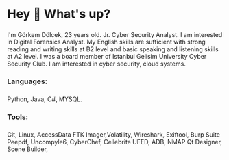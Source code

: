 <h1 align="left">Hey 👋 What's up?</h1>

###

<p align="left">I'm Görkem Dölcek, 23 years old. Jr. Cyber Security Analyst. I am interested in Digital Forensics Analyst.
 My English skills are sufficient with strong reading and writing skills at B2 level and basic speaking and
 listening skills at A2 level. I was a board member of Istanbul Gelisim University Cyber Security Club.
 I am interested in cyber security, cloud systems. </p>

###

<h3 align="left">Languages:</h3>

###

Python, Java, C#, MYSQL.

###

<h3 align="left"> Tools: </h3>

###

Git, Linux, AccessData FTK Imager,Volatility, Wireshark, Exiftool, Burp Suite
Peepdf, Uncompyle6, CyberChef, Cellebrite UFED, ADB, NMAP
Qt Designer, Scene Builder, 

###


### 


